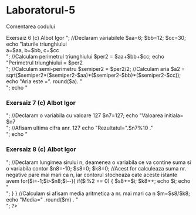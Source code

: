 # Laboratorul-5
Comentarea codului

<?php
echo "<h3> Exersaiz 6 (c) Albot Igor </h3>"; 
//Declaram variabilele 

$aa=6;

$bb=12;

$cc=30;

echo "laturile triunghiului <br> a=$aa, b=$bb, c=$cc <br>";

//Calculam perimetrul triunghiului

$per2 = $aa+$bb+$cc;

echo "Perimetrul triunghiului = $per2 <br>";

//Calculam semi-perimetru

$semiper2 = $per2/2;

//Calculam aria

$a2 = sqrt($semiper2*($semiper2-$aa)*($semiper2-$bb)*($semiper2-$cc));

echo "Aria este =". round($a).  "<br>";

echo "<h3> Exersaiz 7 (c) Albot Igor </h3>";

//Declaram o variabila cu valoare 127

$n7=127;

echo "Valoarea initiala= $n7 <br>";

//Afisam ultima cifra anr. 127 

echo "Rezultatul=".$n7%10 ."<br>";

echo "<h3> Exersaiz 8 (c) Albot Igor </h3>";

//Declaram lungimea sirului n, deamenea o variabila ce va contine suma si o variabila contor

$n8=-10;

$s8=0;

$k8=0;

//Acest for calculeaza suma nr. negative pare mai mari ca n, iar contorul stocheaza cate aceste istante avem

for($i=-1;$i>$n8;$i--){

    if($i%2 == 0) {

        $s8+=$i;

        $k8++;

        echo $i;

        echo "<br>";

    }

}
//Calculam si afisam media aritmetica a nr. mai mari ca n

$m=$s8/$k8; 

echo "Media=" .round($m) . "<br>";

?>
